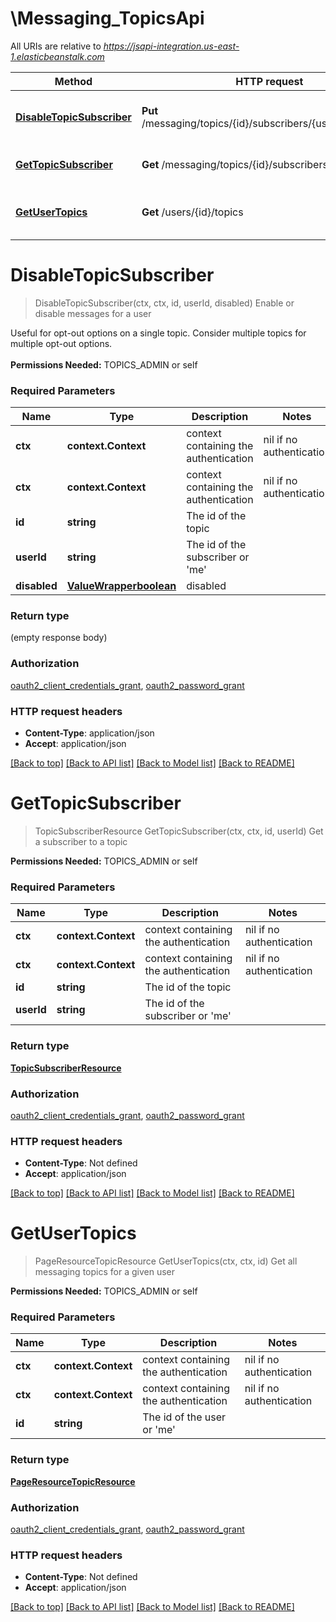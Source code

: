 # \Messaging_TopicsApi

All URIs are relative to *https://jsapi-integration.us-east-1.elasticbeanstalk.com*

Method | HTTP request | Description
------------- | ------------- | -------------
[**DisableTopicSubscriber**](Messaging_TopicsApi.md#DisableTopicSubscriber) | **Put** /messaging/topics/{id}/subscribers/{user_id}/disabled | Enable or disable messages for a user
[**GetTopicSubscriber**](Messaging_TopicsApi.md#GetTopicSubscriber) | **Get** /messaging/topics/{id}/subscribers/{user_id} | Get a subscriber to a topic
[**GetUserTopics**](Messaging_TopicsApi.md#GetUserTopics) | **Get** /users/{id}/topics | Get all messaging topics for a given user


# **DisableTopicSubscriber**
> DisableTopicSubscriber(ctx, ctx, id, userId, disabled)
Enable or disable messages for a user

Useful for opt-out options on a single topic. Consider multiple topics for multiple opt-out options. <br><br><b>Permissions Needed:</b> TOPICS_ADMIN or self

### Required Parameters

Name | Type | Description  | Notes
------------- | ------------- | ------------- | -------------
 **ctx** | **context.Context** | context containing the authentication | nil if no authentication
 **ctx** | **context.Context** | context containing the authentication | nil if no authentication
  **id** | **string**| The id of the topic | 
  **userId** | **string**| The id of the subscriber or &#39;me&#39; | 
  **disabled** | [**ValueWrapperboolean**](ValueWrapperboolean.md)| disabled | 

### Return type

 (empty response body)

### Authorization

[oauth2_client_credentials_grant](../README.md#oauth2_client_credentials_grant), [oauth2_password_grant](../README.md#oauth2_password_grant)

### HTTP request headers

 - **Content-Type**: application/json
 - **Accept**: application/json

[[Back to top]](#) [[Back to API list]](../README.md#documentation-for-api-endpoints) [[Back to Model list]](../README.md#documentation-for-models) [[Back to README]](../README.md)

# **GetTopicSubscriber**
> TopicSubscriberResource GetTopicSubscriber(ctx, ctx, id, userId)
Get a subscriber to a topic

<b>Permissions Needed:</b> TOPICS_ADMIN or self

### Required Parameters

Name | Type | Description  | Notes
------------- | ------------- | ------------- | -------------
 **ctx** | **context.Context** | context containing the authentication | nil if no authentication
 **ctx** | **context.Context** | context containing the authentication | nil if no authentication
  **id** | **string**| The id of the topic | 
  **userId** | **string**| The id of the subscriber or &#39;me&#39; | 

### Return type

[**TopicSubscriberResource**](TopicSubscriberResource.md)

### Authorization

[oauth2_client_credentials_grant](../README.md#oauth2_client_credentials_grant), [oauth2_password_grant](../README.md#oauth2_password_grant)

### HTTP request headers

 - **Content-Type**: Not defined
 - **Accept**: application/json

[[Back to top]](#) [[Back to API list]](../README.md#documentation-for-api-endpoints) [[Back to Model list]](../README.md#documentation-for-models) [[Back to README]](../README.md)

# **GetUserTopics**
> PageResourceTopicResource GetUserTopics(ctx, ctx, id)
Get all messaging topics for a given user

<b>Permissions Needed:</b> TOPICS_ADMIN or self

### Required Parameters

Name | Type | Description  | Notes
------------- | ------------- | ------------- | -------------
 **ctx** | **context.Context** | context containing the authentication | nil if no authentication
 **ctx** | **context.Context** | context containing the authentication | nil if no authentication
  **id** | **string**| The id of the user or &#39;me&#39; | 

### Return type

[**PageResourceTopicResource**](PageResource«TopicResource».md)

### Authorization

[oauth2_client_credentials_grant](../README.md#oauth2_client_credentials_grant), [oauth2_password_grant](../README.md#oauth2_password_grant)

### HTTP request headers

 - **Content-Type**: Not defined
 - **Accept**: application/json

[[Back to top]](#) [[Back to API list]](../README.md#documentation-for-api-endpoints) [[Back to Model list]](../README.md#documentation-for-models) [[Back to README]](../README.md)

